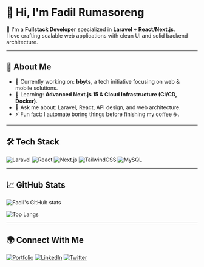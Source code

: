 # 👋 Hi, I'm Fadil Rumasoreng

🚀 I'm a **Fullstack Developer** specialized in **Laravel + React/Next.js**.  
I love crafting scalable web applications with clean UI and solid backend architecture.

---

## 🧠 About Me
- 🔭 Currently working on: **bbyts**, a tech initiative focusing on web & mobile solutions.
- 🌱 Learning: **Advanced Next.js 15 & Cloud Infrastructure (CI/CD, Docker)**.
- 💬 Ask me about: Laravel, React, API design, and web architecture.
- ⚡ Fun fact: I automate boring things before finishing my coffee ☕.

---

## 🛠️ Tech Stack
![Laravel](https://img.shields.io/badge/Laravel-%23FF2D20.svg?style=for-the-badge&logo=laravel&logoColor=white)
![React](https://img.shields.io/badge/React-%2361DAFB.svg?style=for-the-badge&logo=react&logoColor=white)
![Next.js](https://img.shields.io/badge/Next.js-black?style=for-the-badge&logo=next.js&logoColor=white)
![TailwindCSS](https://img.shields.io/badge/TailwindCSS-%2338B2AC.svg?style=for-the-badge&logo=tailwind-css&logoColor=white)
![MySQL](https://img.shields.io/badge/MySQL-%2300f.svg?style=for-the-badge&logo=mysql&logoColor=white)

---

## 📈 GitHub Stats
![Fadil's GitHub stats](https://github-readme-stats.vercel.app/api?username=RumasorengFadil&show_icons=true&theme=tokyonight)

![Top Langs](https://github-readme-stats.vercel.app/api/top-langs/?username=RumasorengFadil&layout=compact&theme=tokyonight)

---

## 🌍 Connect With Me
[![Portfolio](https://img.shields.io/badge/Website-%230077B5.svg?style=for-the-badge&logo=google-chrome&logoColor=white)](https://www.rumasoreng.com)
[![LinkedIn](https://img.shields.io/badge/LinkedIn-%230077B5.svg?style=for-the-badge&logo=linkedin&logoColor=white)](https://linkedin.com/in/fadilrms)
[![Twitter](https://img.shields.io/badge/Twitter-%231DA1F2.svg?style=for-the-badge&logo=twitter&logoColor=white)](https://twitter.com/fadilrms)

